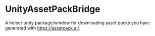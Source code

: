 # UnityAssetPackBridge

A helper unity package/window for downloading asset packs you have generated with https://assetpack.ai/.

